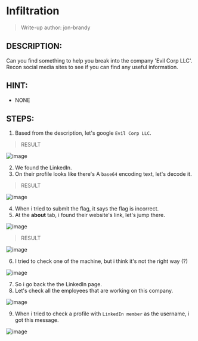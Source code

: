 # Infiltration
> Write-up author: jon-brandy
## DESCRIPTION:
Can you find something to help you break into the company 'Evil Corp LLC'. Recon social media sites to see if you can find any useful information.
## HINT:
- NONE
## STEPS:
1. Based from the description, let's google `Evil Corp LLC`.

> RESULT

![image](https://user-images.githubusercontent.com/70703371/209418064-5d589ded-be28-41ec-871c-af8bb82a132c.png)


2. We found the LinkedIn.
3. On their profile looks like there's A `base64` encoding text, let's decode it.

> RESULT

![image](https://user-images.githubusercontent.com/70703371/209418084-abd52370-5517-4c20-a73d-7975df74c43c.png)


4. When i tried to submit the flag, it says the flag is incorrect.
5. At the **about** tab, i found their website's link, let's jump there.

![image](https://user-images.githubusercontent.com/70703371/209418211-e8516b6a-bd30-4af7-9d25-74894574a041.png)


> RESULT

![image](https://user-images.githubusercontent.com/70703371/209418300-ea343916-4a49-4114-b95f-e20ef8257da8.png)


6. I tried to check one of the machine, but i think it's not the right way (?)

![image](https://user-images.githubusercontent.com/70703371/209418287-953ddc66-ea2b-44ee-86ae-d0cfe532b481.png)


7. So i go back the the LinkedIn page.
8. Let's check all the employees that are working on this company.

![image](https://user-images.githubusercontent.com/70703371/209418370-b2b23fb2-c9f5-43ac-b2e3-c739278b380a.png)


9. When i tried to check a profile with `LinkedIn member` as the username, i got this message.

![image](https://user-images.githubusercontent.com/70703371/209418411-8a01c3c5-c11c-44b2-8648-5aa31961de4f.png)


